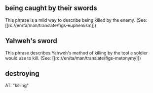 ## being caught by their swords ##

This phrase is a mild way to describe being killed by the enemy. (See: [[rc://en/ta/man/translate/figs-euphemism]])

## Yahweh's sword ##

This phrase describes Yahweh's method of killing by the tool a soldier would use to kill. (See: [[rc://en/ta/man/translate/figs-metonymy]])

## destroying ##

AT: "killing"